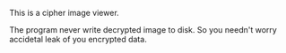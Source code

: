 This is a cipher image viewer.

The program never write decrypted image to disk. So you needn't worry accidetal leak of you encrypted data.

